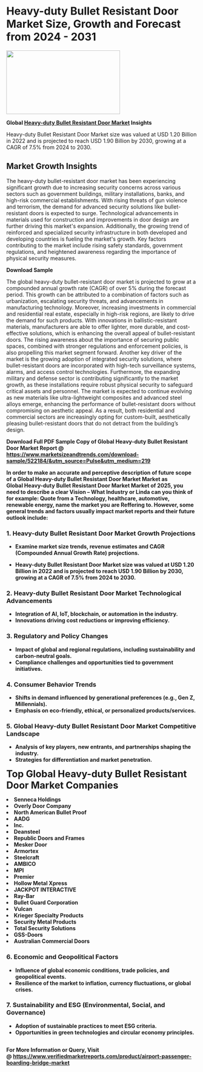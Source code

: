 <H1>Heavy-duty Bullet Resistant Door Market Size, Growth and Forecast from 2024 - 2031</H1><img class="aligncenter size-medium wp-image-584254" src="https://thirdeyenews.in/wp-content/uploads/2024/09/Global-Market-Research-300x168.jpeg" alt="" width="300" height="168" /><p><strong>Global&nbsp;<a href="https://www.marketsizeandtrends.com/download-sample/522184/&amp;utm_source=Pulse&amp;utm_medium=219">Heavy-duty Bullet Resistant Door Market</a> Insights</strong></p><p>Heavy-duty Bullet Resistant Door Market size was valued at USD 1.20 Billion in 2022 and is projected to reach USD 1.90 Billion by 2030, growing at a CAGR of 7.5% from 2024 to 2030.</p><p><h2>Market Growth Insights</h2> <p>The heavy-duty bullet-resistant door market has been experiencing significant growth due to increasing security concerns across various sectors such as government buildings, military installations, banks, and high-risk commercial establishments. With rising threats of gun violence and terrorism, the demand for advanced security solutions like bullet-resistant doors is expected to surge. Technological advancements in materials used for construction and improvements in door design are further driving this market's expansion. Additionally, the growing trend of reinforced and specialized security infrastructure in both developed and developing countries is fueling the market's growth. Key factors contributing to the market include rising safety standards, government regulations, and heightened awareness regarding the importance of physical security measures.</p> <p><strong>Download Sample</strong></p> <p>The global heavy-duty bullet-resistant door market is projected to grow at a compounded annual growth rate (CAGR) of over 5% during the forecast period. This growth can be attributed to a combination of factors such as urbanization, escalating security threats, and advancements in manufacturing technology. Moreover, increasing investments in commercial and residential real estate, especially in high-risk regions, are likely to drive the demand for such products. With innovations in ballistic-resistant materials, manufacturers are able to offer lighter, more durable, and cost-effective solutions, which is enhancing the overall appeal of bullet-resistant doors. The rising awareness about the importance of securing public spaces, combined with stronger regulations and enforcement policies, is also propelling this market segment forward. Another key driver of the market is the growing adoption of integrated security solutions, where bullet-resistant doors are incorporated with high-tech surveillance systems, alarms, and access control technologies. Furthermore, the expanding military and defense sector is contributing significantly to the market growth, as these installations require robust physical security to safeguard critical assets and personnel. The market is expected to continue evolving as new materials like ultra-lightweight composites and advanced steel alloys emerge, enhancing the performance of bullet-resistant doors without compromising on aesthetic appeal. As a result, both residential and commercial sectors are increasingly opting for custom-built, aesthetically pleasing bullet-resistant doors that do not detract from the building’s design. <p><strong></p><p><span class=""><strong>Download Full PDF Sample Copy of Global Heavy-duty Bullet Resistant Door Market Report</strong> @ <a href="https://www.marketsizeandtrends.com/download-sample/522184/&amp;utm_source=Pulse&amp;utm_medium=219" target="_blank">https://www.marketsizeandtrends.com/download-sample/522184/&amp;utm_source=Pulse&amp;utm_medium=219</a></span></p><p>In order to make an accurate and perceptive description of future scope of a Global&nbsp;Heavy-duty Bullet Resistant Door Market Market as Global&nbsp;Heavy-duty Bullet Resistant Door Market Market of 2025, you need to describe a clear Vision &ndash; What Industry or Linda can you think of for example: Quote from a Technology, healthcare, automotive, renewable energy, name the market you are Reffering to. However, some general trends and factors usually impact market reports and their future outlook include:</p><h3>1.&nbsp;<strong>Heavy-duty Bullet Resistant Door Market Growth Projections</strong></h3><ul><li>Examine market size trends, revenue estimates and CAGR (Compounded Annual Growth Rate) projections.</li><li><p>Heavy-duty Bullet Resistant Door Market size was valued at USD 1.20 Billion in 2022 and is projected to reach USD 1.90 Billion by 2030, growing at a CAGR of 7.5% from 2024 to 2030.</p></li></ul><h3>2.&nbsp;<strong>Heavy-duty Bullet Resistant Door Market Technological Advancements</strong></h3><ul><li>Integration of AI, IoT, blockchain, or automation in the industry.</li><li>Innovations driving cost reductions or improving efficiency.</li></ul><h3>3.&nbsp;<strong>Regulatory and Policy Changes</strong></h3><ul><li>Impact of global and regional regulations, including sustainability and carbon-neutral goals.</li><li>Compliance challenges and opportunities tied to government initiatives.</li></ul><h3>4.&nbsp;<strong>Consumer Behavior Trends</strong></h3><ul><li>Shifts in demand influenced by generational preferences (e.g., Gen Z, Millennials).</li><li>Emphasis on eco-friendly, ethical, or personalized products/services.</li></ul><h3>5.&nbsp;<strong>Global Heavy-duty Bullet Resistant Door Market Competitive Landscape</strong></h3><ul><li>Analysis of key players, new entrants, and partnerships shaping the industry.</li><li>Strategies for differentiation and market penetration.</li></ul><p data-pm-slice="1 1 []"><span style="color: inherit; font-family: inherit; font-size: 25px;">Top Global Heavy-duty Bullet Resistant Door Market Companies</span></p><div class="" data-test-id=""><p><li>Senneca Holdings</li><li> Overly Door Company</li><li> North American Bullet Proof</li><li> AADG</li><li> Inc.</li><li> Deansteel</li><li> Republic Doors and Frames</li><li> Mesker Door</li><li> Armortex</li><li> Steelcraft</li><li> AMBICO</li><li> MPI</li><li> Premier</li><li> Hollow Metal Xpress</li><li> JACKPOT INTERACTIVE</li><li> Ray-Bar</li><li> Bullet Guard Corporation</li><li> Vulcan</li><li> Krieger Specialty Products</li><li> Security Metal Products</li><li> Total Security Solutions</li><li> GSS-Doors</li><li> Australian Commercial Doors</li></p></div><h3>6.&nbsp;<strong>Economic and Geopolitical Factors</strong></h3><ul><li>Influence of global economic conditions, trade policies, and geopolitical events.</li><li>Resilience of the market to inflation, currency fluctuations, or global crises.</li></ul><h3>7.&nbsp;<strong>Sustainability and ESG (Environmental, Social, and Governance)</strong></h3><ul><li>Adoption of sustainable practices to meet ESG criteria.</li><li>Opportunities in green technologies and circular economy principles.</li></ul><h2><strong style="font-size: 14px;">For More Information or Query, Visit @&nbsp;</strong><a style="background-color: #ffffff; font-size: 14px;" href="https://www.marketsizeandtrends.com/report/heavy-duty-bullet-resistant-door-market/" target="_blank">https://www.verifiedmarketreports.com/product/airport-passenger-boarding-bridge-market</a></h2>

